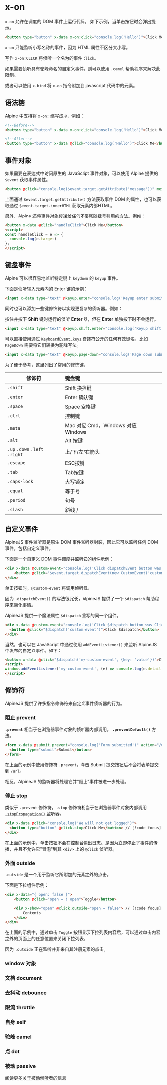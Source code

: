 # x-on

`x-on` 允许在调度的 DOM 事件上运行代码。 如下示例，当单击按钮时会弹出提示。

```html
<button type="button" x-data x-on:click="console.log('Hello')">Click Me</button>
```

`x-on` 只能监听小写名称的事件，因为 HTML 属性不区分大小写。

写作 `x-on:CLICK` 将侦听一个名为的事件 `click`。

如果需要侦听具有驼峰命名的自定义事件，则可以使用 `.camel` 帮助程序来解决此限制。

或者可以使用 `x-bind` 将 `x-on` 指令附加到 javascript 代码中的元素。

## 语法糖

Alpine 中支持将 `x-on:` 缩写成 `@`，例如：

```html
<!--Before-->
<button type="button" x-data x-on:click="console.log('Hello')">Click Me</button>

<!--After-->
<button type="button" x-data @click="console.log('Hello')">Click Me</button>
```

## 事件对象

如果需要在表达式中访问原生的 JavaScript 事件对象，可以使用 Alpine 提供的 `$event` 获取事件属性。

```html
<button @click="console.log($event.target.getAttribute('message'))" message="Hello World">Say Hi</button>
```

上面通过 `$event.target.getAttribute()` 方法获取事件 DOM 的属性，也可以获取通过 `$event.target.innerHTML` 获取元素内部HTML。

另外，Alpine 还将事件对象传递给任何不带尾随括号引用的方法。例如：

```html
<button x-data @click="handleClick">Click Me</button>
<script>
const handleClick = e => {
  console.log(e.target)
};
</script>
```

## 键盘事件

Alpine 可以很容易地监听特定键上 `keydown` 的 `keyup` 事件。

下面是侦听输入元素内的 Enter 键的示例：

```html
<input x-data type="text" @keyup.enter="console.log('Keyup enter submitted!')" />
```

同时也可以添加一些键修饰符以实现更复杂的侦听器。例如：

按住并按下 **Shift** 键时运行的侦听 **Enter** 器，但在 **Enter** 单独按下时不会运行。

```html
<input x-data type="text" @keyup.shift.enter="console.log('Keyup shift enter submitted!')" />
```

可以直接使用通过 [`KeyboardEvent.keys`](https://developer.mozilla.org/zh-CN/docs/Web/API/UI_Events/Keyboard_event_key_values) 修饰符公开的任何有效键名，比如 `PageDown` 需要将它们转换为驼峰写法。

```html
<input x-data type="text" @keyup.page-down="console.log('Page down submitted!')" />
```

为了便于参考，这里列出了常用的修饰键。

| 修饰符	                           | 键盘键                            |
|--------------------------------|:-------------------------------|
| `.shift`                       | 	Shift 换挡键                     |
| `.enter`                       | 	Enter 确认键                     |
| `.space`                       | 	Space 空格键                     |
| `.ctrl`                        | 	控制键                           |
| `.meta`                        | 	Mac 对应 Cmd，Windows 对应 Windows |
| `.alt`                         | 	Alt 按键                        |
| `.up` `.down` `.left` `.right` | 	上/下/左/右箭头                     |
| `.escape`                      | 	ESC按键                         |
| `.tab`                         | 	Tab按键                         |
| `.caps-lock`                   | 	大写锁定                          |               
| `.equal`                       | 	等于号                           |
| `.period`                      | 	句号                            |
| `.slash`                       | 	斜线 /                          |

## 自定义事件

AlpineJS 事件监听器是原生 DOM 事件监听器封装，因此它可以监听任何 DOM 事件，包括自定义事件。

下面是一个自定义 DOM 事件调度并监听它的组件示例：

```html
<div x-data @custom-event="console.log('Click dispatchEvent button was clicked!')">
    <button @click="$event.target.dispatchEvent(new CustomEvent('custom-event', { bubbles: true }))">Click dispatchEvent</button>
</div>
```

单击按钮时，`@custom-event` 将调用侦听器。

因为 `.dispatchEvent()` 的写法很冗长，AlpineJS 提供了一个 `$dispatch` 帮助程序来简化事情。

AlpineJS 提供一个魔法属性 `$dispatch` 重写的同一个组件。

```html
<div x-data @custom-event="console.log('Click $dispatch button was Clicked!')">
  <button @click="$dispatch('custom-event')">Click $dispatch</button>
</div>
```

当然，也可以在 JavaScript 中通过使用 `addEventListener()` 来监听 AlpineJS 中发布的自定义事件。如下：

```html
<button x-data @click="$dispatch('my-custom-event', {key: 'value'})">Click $dispatch</button>
<script>
window.addEventListener('my-custom-event', (e) => console.log(e.detail.key))
</script>
```


## 修饰符

AlpineJS 提供了许多指令修饰符来自定义事件侦听器的行为。

### 阻止 prevent

**`.prevent`** 相当于在浏览器事件对象的侦听器内部调用。 **`.preventDefault()`** 方法。

```html
<form x-data @submit.prevent="console.log('Form submitted')" action="/url">
  <button type="submit">Submit</button>
</form>
```

在上面的示例中使用修饰符 `.prevent`，单击 Submit 提交按钮后不会将表单提交到 `/url`。

相反，AlpineJS 的监听器将处理它并"阻止"事件被进一步处理。

### 停止 stop

类似于 `.prevent` 修饰符，`.stop` 修饰符相当于在浏览器事件对象内部调用 [`.stopPropagation()`](https://developer.mozilla.org/zh-CN/docs/Web/API/Event/stopPropagation) 监听器。


```html {2}
<div x-data @click="console.log('We will not get logged')">
  <button type="button" @click.stop>Click Me</button> // [!code focus]
</div>
```

在上面的示例中，单击按钮不会在控制台输出日志。是因为立即停止了事件的传播，并且不允许它"冒泡"到其 `<div>` 上的 `@click` 侦听器。

### 外面 outside

`.outside` 是一个用于监听它所附加的元素之外的点击。

下面是下拉组件示例：

```html {4}
<div x-data="{ open: false }">
    <button @click="open = ! open">Toggle</button>

    <div x-show="open" @click.outside="open = false"> // [!code focus]
        Contents
    </div>
</div>
```

在上面的示例中，通过单击 `Toggle` 按钮显示下拉列表内容后，可以通过单击内容之外的页面上的任意位置来关闭下拉列表。

因为 `.outside` 正在监听并非来自其注册元素的点击。

### window 对象

### 文档 document

### 去抖动 debounce

### 限流 throttle

### 自身 self

### 驼峰 camel

### 点 dot

### 被动 passive

[阅读更多关于被动倾听者的信息](https://developer.mozilla.org/zh-CN/docs/Web/API/EventTarget/addEventListener#%E4%BD%BF%E7%94%A8_passive_%E6%94%B9%E5%96%84%E6%BB%9A%E5%B1%8F%E6%80%A7%E8%83%BD)


